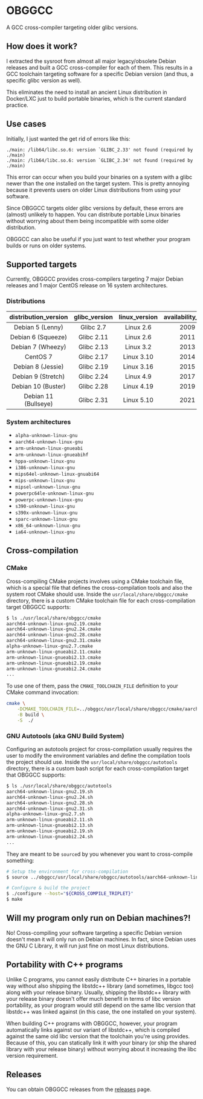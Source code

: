 # OBGGCC

A GCC cross-compiler targeting older glibc versions.

## How does it work?

I extracted the sysroot from almost all major legacy/obsolete Debian releases and built a GCC cross-compiler for each of them. This results in a GCC toolchain targeting software for a specific Debian version (and thus, a specific glibc version as well).

This eliminates the need to install an ancient Linux distribution in Docker/LXC just to build portable binaries, which is the current standard practice.

## Use cases

Initially, I just wanted the get rid of errors like this:

```
./main: /lib64/libc.so.6: version `GLIBC_2.33' not found (required by ./main)
./main: /lib64/libc.so.6: version `GLIBC_2.34' not found (required by ./main)
```

This error can occur when you build your binaries on a system with a glibc newer than the one installed on the target system. This is pretty annoying because it prevents users on older Linux distributions from using your software.

Since OBGGCC targets older glibc versions by default, these errors are (almost) unlikely to happen. You can distribute portable Linux binaries without worrying about them being incompatible with some older distribution.

OBGGCC can also be useful if you just want to test whether your program builds or runs on older systems.

## Supported targets

Currently, OBGGCC provides cross-compilers targeting 7 major Debian releases and 1 major CentOS release on 16 system architectures.

### Distributions

| distribution_version     | glibc_version    | linux_version   | availability_date | 
| :-------------------------: | :----------------: | :----------------: | :------------------: |
| Debian 5 (Lenny)          | Glibc 2.7        | Linux 2.6       | 2009               |
| Debian 6 (Squeeze)        | Glibc 2.11       | Linux 2.6       | 2011               |
| Debian 7 (Wheezy)         | Glibc 2.13       | Linux 3.2       | 2013               |
| CentOS 7                          | Glibc 2.17       | Linux 3.10       | 2014               |
| Debian 8 (Jessie)         | Glibc 2.19       | Linux 3.16      | 2015               |
| Debian 9 (Stretch)        | Glibc 2.24       | Linux 4.9       | 2017               |
| Debian 10 (Buster)        | Glibc 2.28       | Linux 4.19      | 2019               |
| Debian 11 (Bullseye)      | Glibc 2.31       | Linux 5.10      | 2021               |

### System architectures

- `alpha-unknown-linux-gnu`
- `aarch64-unknown-linux-gnu`
- `arm-unknown-linux-gnueabi`
- `arm-unknown-linux-gnueabihf`
- `hppa-unknown-linux-gnu`
- `i386-unknown-linux-gnu`
- `mips64el-unknown-linux-gnuabi64`
- `mips-unknown-linux-gnu`
- `mipsel-unknown-linux-gnu`
- `powerpc64le-unknown-linux-gnu`
- `powerpc-unknown-linux-gnu`
- `s390-unknown-linux-gnu`
- `s390x-unknown-linux-gnu`
- `sparc-unknown-linux-gnu`
- `x86_64-unknown-linux-gnu`
- `ia64-unknown-linux-gnu`

## Cross-compilation

### CMake

Cross-compiling CMake projects involves using a CMake toolchain file, which is a special file that defines the cross-compilation tools and also the system root CMake should use. Inside the `usr/local/share/obggcc/cmake` directory, there is a custom CMake toolchain file for each cross-compilation target OBGGCC supports:

```bash
$ ls ./usr/local/share/obggcc/cmake
aarch64-unknown-linux-gnu2.19.cmake
aarch64-unknown-linux-gnu2.24.cmake
aarch64-unknown-linux-gnu2.28.cmake
aarch64-unknown-linux-gnu2.31.cmake
alpha-unknown-linux-gnu2.7.cmake
arm-unknown-linux-gnueabi2.11.cmake
arm-unknown-linux-gnueabi2.13.cmake
arm-unknown-linux-gnueabi2.19.cmake
arm-unknown-linux-gnueabi2.24.cmake
...
```

To use one of them, pass the `CMAKE_TOOLCHAIN_FILE` definition to your CMake command invocation:

```bash
cmake \
    -DCMAKE_TOOLCHAIN_FILE=../obggcc/usr/local/share/obggcc/cmake/aarch64-unknown-linux-gnu2.19.cmake \
    -B build \
    -S  ./
```

### GNU Autotools (aka GNU Build System)

Configuring an autotools project for cross-compilation usually requires the user to modify the environment variables and define the compilation tools the project should use. Inside the `usr/local/share/obggcc/autotools` directory, there is a custom bash script for each cross-compilation target that OBGGCC supports:

```bash
$ ls ./usr/local/share/obggcc/autotools
aarch64-unknown-linux-gnu2.19.sh
aarch64-unknown-linux-gnu2.24.sh
aarch64-unknown-linux-gnu2.28.sh
aarch64-unknown-linux-gnu2.31.sh
alpha-unknown-linux-gnu2.7.sh
arm-unknown-linux-gnueabi2.11.sh
arm-unknown-linux-gnueabi2.13.sh
arm-unknown-linux-gnueabi2.19.sh
arm-unknown-linux-gnueabi2.24.sh
...
```

They are meant to be `source`d by you whenever you want to cross-compile something:

```bash
# Setup the environment for cross-compilation
$ source ../obggcc/usr/local/share/obggcc/autotools/aarch64-unknown-linux-gnu2.19.sh

# Configure & build the project
$ ./configure --host="${CROSS_COMPILE_TRIPLET}"
$ make
```

## Will my program only run on Debian machines?!

No! Cross-compiling your software targeting a specific Debian version doesn't mean it will only run on Debian machines. In fact, since Debian uses the GNU C Library, it will run just fine on most Linux distributions.

## Portability with C++ programs

Unlike C programs, you cannot easily distribute C++ binaries in a portable way without also shipping the libstdc++ library (and sometimes, libgcc too) along with your release binary. Usually, shipping the libstdc++ library with your release binary doesn't offer much benefit in terms of libc version portability, as your program would still depend on the same libc version that libstdc++ was linked against (in this case, the one installed on your system).

When building C++ programs with OBGGCC, however, your program automatically links against our variant of libstdc++, which is compiled against the same old libc version that the toolchain you're using provides. Because of this, you can statically link it with your binary (or ship the shared library with your release binary) without worrying about it increasing the libc version requirement.

## Releases

You can obtain OBGGCC releases from the  [releases](https://github.com/AmanoTeam/obggcc/releases) page.
